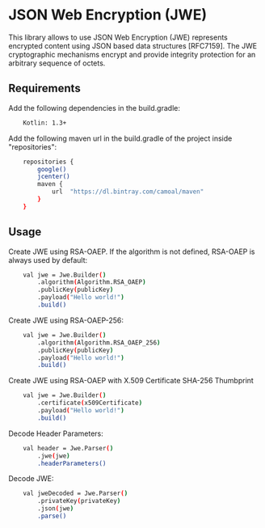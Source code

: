 # JSON Web Encryption (JWE)

This library allows to use JSON Web Encryption (JWE) represents encrypted content using JSON based data structures [RFC7159]. The JWE cryptographic mechanisms encrypt and provide integrity protection for an arbitrary sequence of octets.

## Requirements

Add the following dependencies in the build.gradle:

```sh
    Kotlin: 1.3+
```

Add the following maven url in the build.gradle of the project inside "repositories":

```sh
    repositories {
        google()
        jcenter()
        maven {
            url  "https://dl.bintray.com/camoal/maven"
        }
    }
```

## Usage

Create JWE using RSA-OAEP. If the algorithm is not defined, RSA-OAEP is always used by default:

```sh
    val jwe = Jwe.Builder()
        .algorithm(Algorithm.RSA_OAEP)
        .publicKey(publicKey)
        .payload("Hello world!")
        .build()
```

Create JWE using RSA-OAEP-256:

```sh
    val jwe = Jwe.Builder()
        .algorithm(Algorithm.RSA_OAEP_256)
        .publicKey(publicKey)
        .payload("Hello world!")
        .build()
```

Create JWE using RSA-OAEP with X.509 Certificate SHA-256 Thumbprint

```sh
    val jwe = Jwe.Builder()
        .certificate(x509Certificate)
        .payload("Hello world!")
        .build()
```

Decode Header Parameters:

```sh
    val header = Jwe.Parser()
        .jwe(jwe)
        .headerParameters()
```

Decode JWE:

```sh
    val jweDecoded = Jwe.Parser()
        .privateKey(privateKey)
        .json(jwe)
        .parse()
```